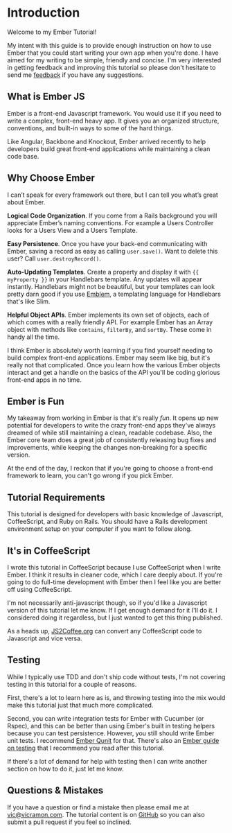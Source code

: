 # Introduction

Welcome to my Ember Tutorial!

My intent with this guide is to provide enough instruction on how to use Ember that you could start writing your own app when you're done. I have aimed for my writing to be simple, friendly and concise. I'm very interested in getting feedback and improving this tutorial so please don't hesitate to send me [feedback](mailto:vic@viramon.com) if you have any suggestions.

## What is Ember JS

Ember is a front-end Javascript framework. You would use it if you need to write
a complex, front-end heavy app. It gives you an organized
structure, conventions, and built-in ways to some of the hard things.

Like Angular, Backbone and Knockout, Ember arrived recently to help
developers build great front-end applications while maintaining a clean code base.

## Why Choose Ember

I can’t speak for every framework out there, but I can tell you what’s great about Ember.

**Logical Code Organization**. If you come from a Rails background you will appreciate
Ember’s naming conventions. For example a Users Controller looks for a Users View and a
Users Template.

**Easy Persistence**. Once you have your back-end communicating with Ember, saving a
record as easy as calling `user.save()`. Want to delete this user?  Call
`user.destroyRecord()`.

**Auto-Updating Templates**. Create a property and display it with `{{ myProperty }}` in your Handlebars template. Any updates will appear instantly. Handlebars might not be beautiful, but your templates can look pretty darn good if you use [Emblem](http://emblemjs.com), a templating language for Handlebars that's like Slim.

**Helpful Object APIs**. Ember implements its own set of objects, each of which comes with
a really friendly API. For example Ember has an Array object with methods like `contains`,
`filterBy`, and `sortBy`. These come in handy all the time.

I think Ember is absolutely worth learning if you find yourself needing to build complex front-end applications. Ember may seem like big, but it's really not that complicated. Once you learn how the various Ember objects interact and get a handle on the basics of the API you'll be coding glorious front-end apps in no time.

## Ember is Fun

My takeaway from working in Ember is that it's really *fun*. It opens up new potential for developers to write the crazy front-end apps they've always dreamed of while still maintaining a clean, readable codebase. Also, the Ember core team does a great job of consistently releasing bug fixes and improvements, while keeping the changes non-breaking for a specific version.

At the end of the day, I reckon that if you're going to choose a front-end framework to learn, you can't go wrong if you pick Ember.

## Tutorial Requirements

This tutorial is designed for developers with basic knowledge of Javascript, CoffeeScript, and Ruby
on Rails. You should have a Rails development environment setup on your computer if you want to follow along.

## It's in CoffeeScript

I wrote this tutorial in CoffeeScript because I use CoffeeScript when I write Ember. I think it results in cleaner code, which I care deeply about. If you're going to do full-time development with Ember then I feel like you are better off using CoffeeScript.

I'm not necessarily anti-javascript though, so if you'd like a Javascript version of this tutorial let me know. If I get enough demand for it I'll do it. I considered doing it regardless, but I just wanted to get this thing published.

As a heads up, [JS2Coffee.org](http://js2coffee.org/) can convert any CoffeeScript code to Javascript and vice versa.

## Testing

While I typically use TDD and don't ship code without tests, I'm not covering testing in this tutorial for a couple of reasons.

First, there's a lot to learn here as is, and throwing testing into the mix would make this tutorial just that much more complicated.

Second, you can write integration tests for Ember with Cucumber (or Rspec), and this can be better than using Ember's built in testing helpers because you can test persistence. However, you still should write Ember unit tests. I recommend [Ember Qunit](https://github.com/rpflorence/ember-qunit) for that. There's also an [Ember guide on testing](http://emberjs.com/guides/testing/) that I recommend you read after this tutorial.

If there's a lot of demand for help with testing then I can write another section on how to do it, just let me know.

## Questions & Mistakes

If you have a question or find a mistake then please email me at
vic@vicramon.com. The tutorial content is on [GitHub](http://www.github.com/vicramon/ember-tutorial-app) so you can also submit a pull request if you feel so inclined.
